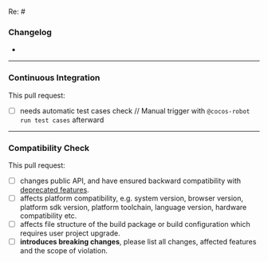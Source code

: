 Re: #

### Changelog

* 

-------

### Continuous Integration

This pull request:

* [ ] needs automatic test cases check // Manual trigger with `@cocos-robot run test cases` afterward

-------

### Compatibility Check

This pull request:

* [ ] changes public API, and have ensured backward compatibility with [deprecated features](https://github.com/cocos/cocos-engine/blob/v3.5.0/docs/contribution/deprecated-features.md).
* [ ] affects platform compatibility, e.g. system version, browser version, platform sdk version, platform toolchain, language version, hardware compatibility etc.
* [ ] affects file structure of the build package or build configuration which requires user project upgrade.
* [ ] **introduces breaking changes**, please list all changes, affected features and the scope of violation.

<!-- Note: Makes sure these boxes are checked before submitting your PR - thank you!
- [ ] Your pull request title is using English, it's precise and appropriate.
- [ ] If your pull request has gone "stale", you should **rebase** your work on top of the latest version of the upstream branch.
- [ ] If your commit history is full of small, unimportant commits (such as "fix pep8" or "update tests"), **squash** your commits down to a few, or one, discreet changesets before submitting a pull request.
- [ ] Document new code with comments in source code based on API docs
- [ ] Make sure any runtime log information in `log` , `error` or `new Error('')` has been moved into `EngineErrorMap.md` with an ID, and use `logID(id)` or `new Error(getError(id))` instead.
- To official teams:
  - [ ] Check that your PR is following our [guides](https://github.com/cocos/3d-tasks/blob/master/workflows/readme.md)
-->